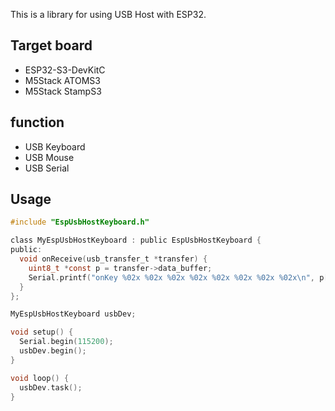 This is a library for using USB Host with ESP32.

## Target board
- ESP32-S3-DevKitC
- M5Stack ATOMS3
- M5Stack StampS3

## function
- USB Keyboard
- USB Mouse
- USB Serial

## Usage
```c
#include "EspUsbHostKeyboard.h"

class MyEspUsbHostKeyboard : public EspUsbHostKeyboard {
public:
  void onReceive(usb_transfer_t *transfer) {
    uint8_t *const p = transfer->data_buffer;
    Serial.printf("onKey %02x %02x %02x %02x %02x %02x %02x %02x\n", p[0], p[1], p[2], p[3], p[4], p[5], p[6], p[7]);
  }
};

MyEspUsbHostKeyboard usbDev;

void setup() {
  Serial.begin(115200);
  usbDev.begin();
}

void loop() {
  usbDev.task();
}
```
